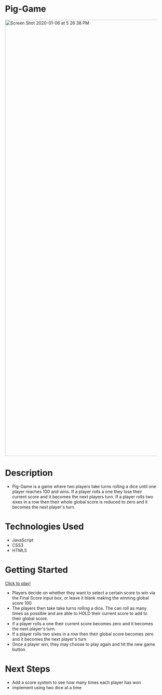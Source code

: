 # Pig-Game 

<img width="1440" alt="Screen Shot 2020-01-06 at 5 26 38 PM" src="https://user-images.githubusercontent.com/53157290/71861423-33833880-30ab-11ea-96da-bbcf36411f63.png">

# Description 

* Pig-Game is a game where two players take turns rolling a dice until one player reaches 100 and wins. If a player rolls a one they lose their current score and it becomes the next players turn. If a player rolls two sixes in a row then their whole global score is reduced to zero and it becomes the next player's turn. 

# Technologies Used
* JavaScript
* CSS3
* HTML5

# Getting Started 

[Click to play!](url)

* Players decide on whether they want to select a certain score to win via the Final Score input box, or leave it blank making the winning global score 100
* The players then take take turns rolling a dice. The can roll as many times as possible and are able to HOLD their current score to add to their global score.
* If a player rolls a one their current score becomes zero and it becomes the next player's turn.
* If a player rolls two sixes in a row then their global score becomes zero and it becomes the next player's turn
* Once a player win, they may choose to play again and hit the new game button.


# Next Steps
* Add a score system to see how many times each player has won 
* implement using two dice at a time